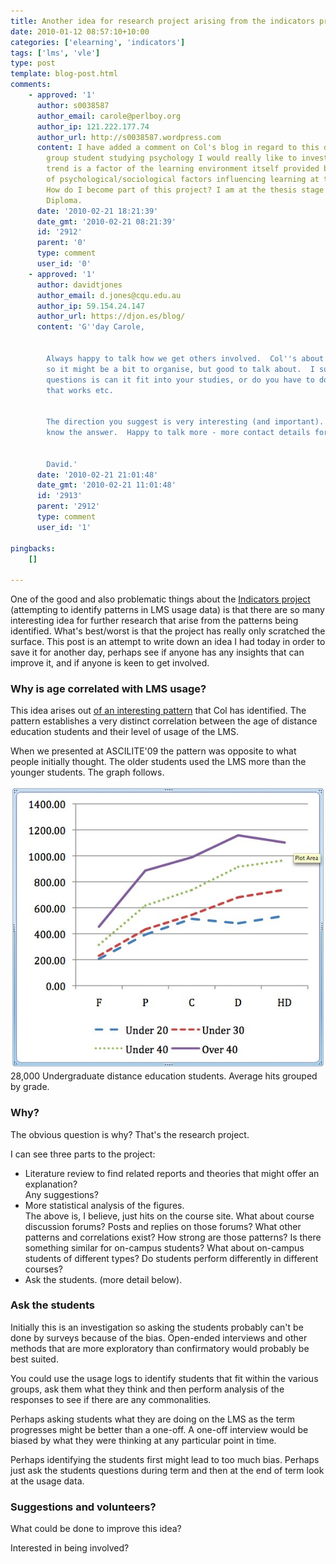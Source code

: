 ```yaml
---
title: Another idea for research project arising from the indicators project
date: 2010-01-12 08:57:10+10:00
categories: ['elearning', 'indicators']
tags: ['lms', 'vle']
type: post
template: blog-post.html
comments:
    - approved: '1'
      author: s0038587
      author_email: carole@perlboy.org
      author_ip: 121.222.177.74
      author_url: http://s0038587.wordpress.com
      content: I have added a comment on Col's blog in regard to this data. As a 60+ age
        group student studying psychology I would really like to investigate whether this
        trend is a factor of the learning environment itself provided by LMS or the result
        of psychological/sociological factors influencing learning at this age level.
        How do I become part of this project? I am at the thesis stage of my Post Grad
        Diploma.
      date: '2010-02-21 18:21:39'
      date_gmt: '2010-02-21 08:21:39'
      id: '2912'
      parent: '0'
      type: comment
      user_id: '0'
    - approved: '1'
      author: davidtjones
      author_email: d.jones@cqu.edu.au
      author_ip: 59.154.24.147
      author_url: https://djon.es/blog/
      content: 'G''day Carole,
    
    
        Always happy to talk how we get others involved.  Col''s about to go on holidays,
        so it might be a bit to organise, but good to talk about.  I suppose one of the
        questions is can it fit into your studies, or do you have to do it separate. How
        that works etc.
    
    
        The direction you suggest is very interesting (and important).  Would love to
        know the answer.  Happy to talk more - more contact details for me here http://cdd.cqu.edu.au/FCWViewer/staff.do?site=821&amp;sid=JONESD
    
    
        David.'
      date: '2010-02-21 21:01:48'
      date_gmt: '2010-02-21 11:01:48'
      id: '2913'
      parent: '2912'
      type: comment
      user_id: '1'
    
pingbacks:
    []
    
---
```

One of the good and also problematic things about the [Indicators project](http://indicatorsproject.wordpress.com/) (attempting to identify patterns in LMS usage data) is that there are so many interesting idea for further research that arise from the patterns being identified. What's best/worst is that the project has really only scratched the surface. This post is an attempt to write down an idea I had today in order to save it for another day, perhaps see if anyone has any insights that can improve it, and if anyone is keen to get involved.

### Why is age correlated with LMS usage?

This idea arises out [of an interesting pattern](http://beerc.wordpress.com/2009/12/02/what-is-the-effect-of-age-on-the-rate-of-participation-in-lms-delivered-courses/) that Col has identified. The pattern establishes a very distinct correlation between the age of distance education students and their level of usage of the LMS.

When we presented at ASCILITE'09 the pattern was opposite to what people initially thought. The older students used the LMS more than the younger students. The graph follows.

[![](images/4151816868_7266bd8f17_o.jpg "28,000 Undergraduate, Distance education students")](http://farm3.static.flickr.com/2683/4151816868_7266bd8f17_o.jpg)28,000 Undergraduate distance education students. Average hits grouped by grade.

### Why?

The obvious question is why? That's the research project.

I can see three parts to the project:

- Literature review to find related reports and theories that might offer an explanation?  
    Any suggestions?
- More statistical analysis of the figures.  
    The above is, I believe, just hits on the course site. What about course discussion forums? Posts and replies on those forums? What other patterns and correlations exist? How strong are those patterns? Is there something similar for on-campus students? What about on-campus students of different types? Do students perform differently in different courses?
- Ask the students. (more detail below).

### Ask the students

Initially this is an investigation so asking the students probably can't be done by surveys because of the bias. Open-ended interviews and other methods that are more exploratory than confirmatory would probably be best suited.

You could use the usage logs to identify students that fit within the various groups, ask them what they think and then perform analysis of the responses to see if there are any commonalities.

Perhaps asking students what they are doing on the LMS as the term progresses might be better than a one-off. A one-off interview would be biased by what they were thinking at any particular point in time.

Perhaps identifying the students first might lead to too much bias. Perhaps just ask the students questions during term and then at the end of term look at the usage data.

### Suggestions and volunteers?

What could be done to improve this idea?

Interested in being involved?